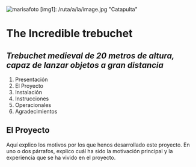 ![marisafoto](http://marisaposada.ueuo.com/img/fotowebmovil.png)
[img1]: /ruta/a/la/image.jpg "Catapulta"
# The Incredible trebuchet
## _Trebuchet medieval de 20 metros de altura, capaz de lanzar objetos a gran distancia_

1. Presentación
2. El Proyecto
3. Instalación
4. Instrucciones
5. Operacionales
6. Agradecimientos

## El Proyecto

Aquí explico los motivos por los que henos desarrollado este proyecto. En uno o dos párrafos, explico cuál ha sido la motivación principal y la experiencia que se ha vivido en el proyecto.